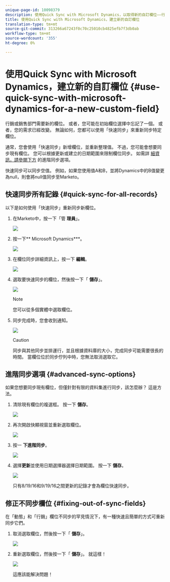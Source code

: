 ```yaml
---
unique-page-id: 10098379
description: 使用Quick Sync with Microsoft Dynamics，以取得新的自訂欄位——行銷人員檔案——產品檔案
title: 使用Quick Sync with Microsoft Dynamics，建立新的自訂欄位
translation-type: tm+mt
source-git-commit: 313266a67243f0c70c25010cb4825efb7f3db0ab
workflow-type: tm+mt
source-wordcount: '355'
ht-degree: 0%

---
```



# 使用Quick Sync with Microsoft Dynamics，建立新的自訂欄位 {#use-quick-sync-with-microsoft-dynamics-for-a-new-custom-field}

行銷或銷售部門需要新的欄位。 或者，您可能在初始欄位選擇中忘記了一個。 或者，您的需求已經改變。 無論如何，您都可以使用「快速同步」來重新同步特定欄位。

通常，您會使用「快速同步」新增欄位，並重新整理值。 不過，您可能會想要同步現有欄位。 您可以根據更新或建立的日期範圍來限制欄位同步。 如需詳 [細資訊，請參閱下方](#Advanced_Sync_Options) 的進階同步選項。

快速同步可以同步空值。 例如，如果您使用值A和B，並將Dynamics中的B值變更為null，則會將null值同步至Marketo。

## 快速同步所有記錄 {#quick-sync-for-all-records}

以下是如何使用「快速同步」重新同步新欄位。

1. 在Marketo中，按一下「管 **理員**」。

   ![](assets/image2016-8-19-11-3a14-3a5.png)

1. 按一下** Microsoft Dynamics***。

   ![](assets/image2016-8-19-11-3a15-3a8.png)

1. 在欄位同步詳細資訊上，按一下 **編輯**。

   ![](assets/image2016-8-19-11-3a16-3a22.png)

1. 選取要快速同步的欄位，然後按一下「 **儲存**」。

   ![](assets/image2016-8-25-15-3a26-3a11.png)

   >[!NOTE]
   >
   >您可以從多個實體中選取欄位。

1. 同步完成時，您會收到通知。

   ![](assets/field-sync-update-notification.png)

   >[!CAUTION]
   >
   >同步與其他同步並排運行，並且根據資料庫的大小，完成同步可能需要很長的時間。 當欄位位於同步佇列中時，您無法取消選取它。

## 進階同步選項 {#advanced-sync-options}

如果您想要同步現有欄位，但僅針對有限的資料集進行同步，該怎麼辦？ 這是方法。

1. 清除現有欄位的複選框。 按一下 **儲存**。

   ![](assets/image2016-8-25-16-3a16-3a32.png)

1. 再次開啟快顯視窗並重新選取欄位。

   ![](assets/select-field-reselect-hand.png)

1. 按一 **下進階同步**。

   ![](assets/image2016-8-25-15-3a52-3a9.png)

1. 選擇**更新**並使用日期選擇器選擇日期範圍。 按一下 **儲存**。

   ![](assets/image2016-8-25-16-3a0-3a3.png)

   只有8/19/16和9/19/16之間更新的記錄才會為欄位快速同步。

## 修正不同步欄位 {#fixing-out-of-sync-fields}

在「動態」和「行銷」欄位不同步的罕見情況下，有一種快速且簡單的方式可重新同步它們。

1. 取消選取欄位，然後按一下「 **儲存**」。

   ![](assets/image2016-8-25-16-3a16-3a32-1.png)

1. 重新選取欄位，然後按一下「 **儲存**」。 就這樣！

   ![](assets/image2016-8-25-16-3a20-3a45.png)

   這應該能解決問題！

